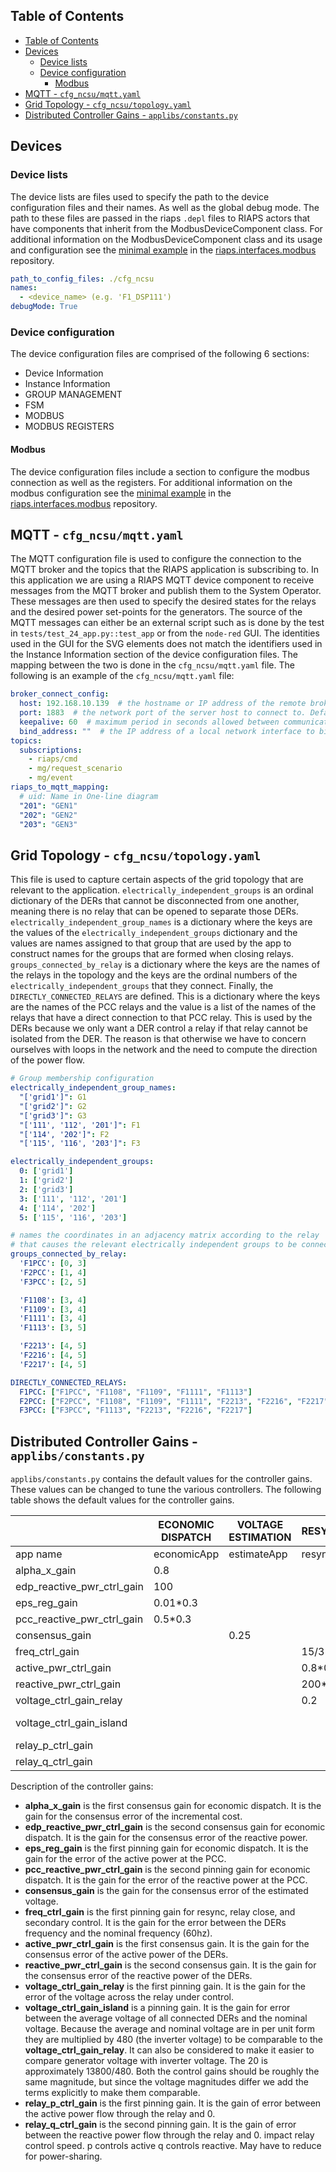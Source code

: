## Table of Contents
<!-- TOC -->
  * [Table of Contents](#table-of-contents)
  * [Devices](#devices)
    * [Device lists](#device-lists)
    * [Device configuration](#device-configuration)
      * [Modbus](#modbus)
  * [MQTT - `cfg_ncsu/mqtt.yaml`](#mqtt---cfgncsumqttyaml)
  * [Grid Topology - `cfg_ncsu/topology.yaml`](#grid-topology---cfgncsutopologyyaml)
  * [Distributed Controller Gains - `applibs/constants.py`](#distributed-controller-gains---applibsconstantspy)
<!-- TOC -->

## Devices

### Device lists
The device lists are files used to specify the path to the device configuration files and their names. As well as the global debug mode. 
The path to these files are passed in the riaps `.depl` files to RIAPS actors that have components that inherit from the ModbusDeviceComponent class.
For additional information on the ModbusDeviceComponent class and its usage and configuration see the [minimal example](https://github.com/RIAPS/interface.modbus.libs/tree/main/example/Minimal) in the [riaps.interfaces.modbus](https://github.com/RIAPS/interface.modbus.libs/tree/main) repository.
```yaml
path_to_config_files: ./cfg_ncsu
names:
  - <device_name> (e.g. 'F1_DSP111')
debugMode: True
```

### Device configuration
The device configuration files are comprised of the following 6 sections:
* Device Information
* Instance Information
* GROUP MANAGEMENT
* FSM
* MODBUS 
* MODBUS REGISTERS


#### Modbus
The device configuration files include a section to configure the modbus connection as well as the registers.
For additional information on the modbus configuration see the [minimal example](https://github.com/RIAPS/interface.modbus.libs/tree/main/example/Minimal) in the [riaps.interfaces.modbus](https://github.com/RIAPS/interface.modbus.libs/tree/main) repository.



## MQTT - `cfg_ncsu/mqtt.yaml`
The MQTT configuration file is used to configure the connection to the MQTT broker and the topics that the RIAPS application is subscribing to. 
In this application we are using a RIAPS MQTT device component to receive messages from the MQTT broker and publish them to the System Operator. These messages are then used to specify the desired states for the relays and the desired power set-points for the generators. The source of the MQTT messages can either be an external script such as is done by the test in `tests/test_24_app.py::test_app` or from the `node-red` GUI. The identities used in the GUI for the SVG elements does not match the identifiers used in the Instance Information section of the device configuration files. The mapping between the two is done in the `cfg_ncsu/mqtt.yaml` file. The following is an example of the `cfg_ncsu/mqtt.yaml` file:
```yaml
broker_connect_config:
  host: 192.168.10.139  # the hostname or IP address of the remote broker
  port: 1883  # the network port of the server host to connect to. Defaults to 1883. Note that the default port for MQTT over SSL/TLS is 8883 so if you are using tls_set() or tls_set_context(), the port may need providing manually
  keepalive: 60  # maximum period in seconds allowed between communications with the broker. If no other messages are being exchanged, this controls the rate at which the client will send ping messages to the broker
  bind_address: ""  # the IP address of a local network interface to bind this client to, assuming multiple interfaces exist
topics:
  subscriptions:
    - riaps/cmd
    - mg/request_scenario
    - mg/event
riaps_to_mqtt_mapping:
  # uid: Name in One-line diagram
  "201": "GEN1"
  "202": "GEN2"
  "203": "GEN3"
```


## Grid Topology - `cfg_ncsu/topology.yaml`
This file is used to capture certain aspects of the grid topology that are relevant to the application. `electrically_independent_groups` is an ordinal dictionary of the DERs that cannot be disconnected from one another, meaning there is no relay that can be opened to separate those DERs. `electrically_independent_group_names` is a dictionary where the keys are the values of the `electrically_independent_groups` dictionary and the values are names assigned to that group that are used by the app to construct names for the groups that are formed when closing relays. `groups_connected_by_relay` is a dictionary where the keys are the names of the relays in the topology and the keys are the ordinal numbers of the `electrically_independent_groups` that they connect. Finally, the `DIRECTLY_CONNECTED_RELAYS` are defined. This is a dictionary where the keys are the names of the PCC relays and the value is a list of the names of the relays that have a direct connection to that PCC relay. This is used by the DERs because we only want a DER control a relay if that relay cannot be isolated from the DER. The reason is that otherwise we have to concern ourselves with loops in the network and the need to compute the direction of the power flow.
```yaml
# Group membership configuration
electrically_independent_group_names: 
  "['grid1']": G1
  "['grid2']": G2
  "['grid3']": G3
  "['111', '112', '201']": F1
  "['114', '202']": F2
  "['115', '116', '203']": F3

electrically_independent_groups:
  0: ['grid1']
  1: ['grid2']
  2: ['grid3']
  3: ['111', '112', '201']
  4: ['114', '202']
  5: ['115', '116', '203']

# names the coordinates in an adjacency matrix according to the relay
# that causes the relevant electrically independent groups to be connected.
groups_connected_by_relay:
  'F1PCC': [0, 3]
  'F2PCC': [1, 4]
  'F3PCC': [2, 5]

  'F1108': [3, 4]
  'F1109': [3, 4]
  'F1111': [3, 4]
  'F1113': [3, 5]

  'F2213': [4, 5]
  'F2216': [4, 5]
  'F2217': [4, 5]

DIRECTLY_CONNECTED_RELAYS:
  F1PCC: ["F1PCC", "F1108", "F1109", "F1111", "F1113"]
  F2PCC: ["F2PCC", "F1108", "F1109", "F1111", "F2213", "F2216", "F2217"]
  F3PCC: ["F3PCC", "F1113", "F2213", "F2216", "F2217"]
```

## Distributed Controller Gains - `applibs/constants.py`
`applibs/constants.py` contains the default values for the controller gains. These values can be changed to tune the various controllers. The following table shows the default values for the controller gains.

|                            | ECONOMIC DISPATCH | VOLTAGE ESTIMATION | RESYNCHRONIZATION | RELAY OPEN           | RELAY CLOSE           | SECONDARY CONTROL |
|----------------------------|-------------------|--------------------|-------------------|----------------------|-----------------------|-------------------|
| app name                   | economicApp       | estimateApp        | resyncApp         | reconfigRelayOpenApp | reconfigRelayCloseApp | secondApp         |
| alpha_x_gain               | 0.8               |                    |                   |                      |                       |                   |
| edp_reactive_pwr_ctrl_gain | 100               |                    |                   |                      |                       |                   |
| eps_reg_gain               | 0.01*0.3          |                    |                   |                      |                       |                   |
| pcc_reactive_pwr_ctrl_gain | 0.5*0.3           |                    |                   |                      |                       |                   |
| consensus_gain             |                   | 0.25               |                   |                      |                       |                   |
| freq_ctrl_gain             |                   |                    | 15/3              |                      | 15/3                  | 15/3              |
| active_pwr_ctrl_gain       |                   |                    | 0.8*0.1           | 0.8*0.1              | 0.8*0.1               | 0.8*0.1           |
| reactive_pwr_ctrl_gain     |                   |                    | 200*0.1           | 200*0.1              | 200*0.1               | 200*0.1           |
| voltage_ctrl_gain_relay    |                   |                    | 0.2               |                      | 0.2                   |                   |
| voltage_ctrl_gain_island   |                   |                    |                   |                      |                       | 0.2 * 20 * 480    |
| relay_p_ctrl_gain          |                   |                    |                   | 0.0002               |                       |                   |
| relay_q_ctrl_gain          |                   |                    |                   | 0.05                 |                       |                   |


Description of the controller gains:
* **alpha_x_gain** is the first consensus gain for economic dispatch. It is the gain for the consensus error of the incremental cost.
* **edp_reactive_pwr_ctrl_gain** is the second consensus gain for economic dispatch. It is the gain for the consensus error of the reactive power.
* **eps_reg_gain** is the first pinning gain for economic dispatch. It is the gain for the error of the active power at the PCC.
* **pcc_reactive_pwr_ctrl_gain** is the second pinning gain for economic dispatch. It is the gain for the error of the reactive power at the PCC.
* **consensus_gain** is the gain for the consensus error of the estimated voltage.
* **freq_ctrl_gain** is the first pinning gain for resync, relay close, and secondary control. It is the gain for the error between the DERs frequency and the nominal frequency (60hz). 
* **active_pwr_ctrl_gain** is the first consensus gain. It is the gain for the consensus error of the active power of the DERs.
* **reactive_pwr_ctrl_gain** is the second consensus gain. It is the gain for the consensus error of the reactive power of the DERs.
* **voltage_ctrl_gain_relay** is the first pinning gain. It is the gain for the error of the voltage across the relay under control.
* **voltage_ctrl_gain_island** is a pinning gain. It is the gain for error between the average voltage of all connected DERs and the nominal voltage. Because the average and nominal voltage are in per unit form they are multiplied by 480 (the inverter voltage) to be comparable to the **voltage_ctrl_gain_relay**. It can also be considered to make it easier to compare generator voltage with inverter voltage. The 20 is approximately 13800/480.
Both the control gains should be roughly the same magnitude, but since the voltage magnitudes differ we add the terms explicitly to make them comparable. 
* **relay_p_ctrl_gain** is the first pinning gain. It is the gain of error between the active power flow through the relay and 0.
* **relay_q_ctrl_gain** is the second pinning gain. It is the gain of error between the reactive power flow through the relay and 0.
impact relay control speed. p controls active q controls reactive. May have to reduce for power-sharing.

